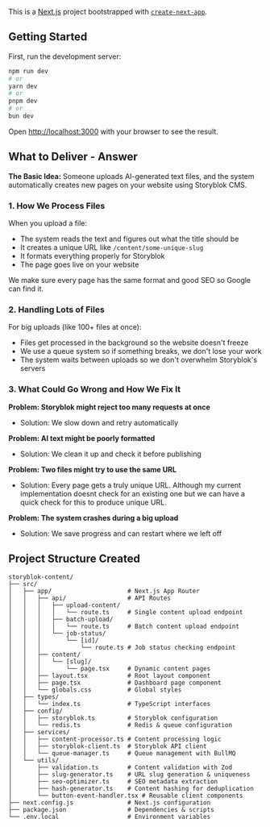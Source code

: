 This is a [Next.js](https://nextjs.org) project bootstrapped with [`create-next-app`](https://nextjs.org/docs/app/api-reference/cli/create-next-app).

## Getting Started

First, run the development server:

```bash
npm run dev
# or
yarn dev
# or
pnpm dev
# or
bun dev
```

Open [http://localhost:3000](http://localhost:3000) with your browser to see the result.

## What to Deliver - Answer

**The Basic Idea:** Someone uploads AI-generated text files, and the system automatically creates new pages on your website using Storyblok CMS.

### 1. How We Process Files

When you upload a file:

- The system reads the text and figures out what the title should be
- It creates a unique URL like `/content/some-unique-slug`
- It formats everything properly for Storyblok
- The page goes live on your website

We make sure every page has the same format and good SEO so Google can find it.

### 2. Handling Lots of Files

For big uploads (like 100+ files at once):

- Files get processed in the background so the website doesn't freeze
- We use a queue system so if something breaks, we don't lose your work
- The system waits between uploads so we don't overwhelm Storyblok's servers

### 3. What Could Go Wrong and How We Fix It

**Problem: Storyblok might reject too many requests at once**

- Solution: We slow down and retry automatically

**Problem: AI text might be poorly formatted**

- Solution: We clean it up and check it before publishing

**Problem: Two files might try to use the same URL**

- Solution: Every page gets a truly unique URL. Although my current implementation doesnt check for an existing one but we can have a quick check for this to produce unique URL.

**Problem: The system crashes during a big upload**

- Solution: We save progress and can restart where we left off

## Project Structure Created

```
storyblok-content/
├── src/
│   ├── app/                     # Next.js App Router
│   │   ├── api/                 # API Routes
│   │   │   ├── upload-content/
│   │   │   │   └── route.ts     # Single content upload endpoint
│   │   │   ├── batch-upload/
│   │   │   │   └── route.ts     # Batch content upload endpoint
│   │   │   └── job-status/
│   │   │       └── [id]/
│   │   │           └── route.ts # Job status checking endpoint
│   │   ├── content/
│   │   │   └── [slug]/
│   │   │       └── page.tsx     # Dynamic content pages
│   │   ├── layout.tsx           # Root layout component
│   │   ├── page.tsx             # Dashboard page component
│   │   └── globals.css          # Global styles
│   ├── types/
│   │   └── index.ts             # TypeScript interfaces
│   ├── config/
│   │   ├── storyblok.ts         # Storyblok configuration
│   │   └── redis.ts             # Redis & queue configuration
│   ├── services/
│   │   ├── content-processor.ts # Content processing logic
│   │   ├── storyblok-client.ts  # Storyblok API client
│   │   └── queue-manager.ts     # Queue management with BullMQ
│   └── utils/
│       ├── validation.ts        # Content validation with Zod
│       ├── slug-generator.ts    # URL slug generation & uniqueness
│       ├── seo-optimizer.ts     # SEO metadata extraction
│       ├── hash-generator.ts    # Content hashing for deduplication
│       └── button-event-handler.tsx # Reusable client components
├── next.config.js               # Next.js configuration
├── package.json                 # Dependencies & scripts
└── .env.local                   # Environment variables
```
